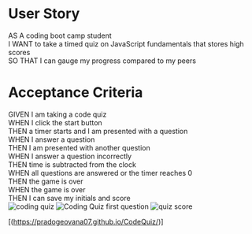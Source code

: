 # User Story
AS A coding boot camp student </br>
I WANT to take a timed quiz on JavaScript fundamentals that stores high scores</br>
SO THAT I can gauge my progress compared to my peers</br>

# Acceptance Criteria
GIVEN I am taking a code quiz</br>
WHEN I click the start button</br>
THEN a timer starts and I am presented with a question</br>
WHEN I answer a question</br>
THEN I am presented with another question</br>
WHEN I answer a question incorrectly</br>
THEN time is subtracted from the clock</br>
WHEN all questions are answered or the timer reaches 0</br>
THEN the game is over</br>
WHEN the game is over</br>
THEN I can save my initials and score</br>
![coding quiz](https://user-images.githubusercontent.com/113002223/216233217-0057b5c2-cb21-431d-9406-cd7681fe9cb3.png)
![Coding Quiz first question](https://user-images.githubusercontent.com/113002223/216233235-2fba7167-8153-4027-a8d0-69b3f9bce3cb.png)
![quiz score](https://user-images.githubusercontent.com/113002223/216233355-6f820fe5-895f-4df2-b808-976479de26b7.png)

[(https://pradogeovana07.github.io/CodeQuiz/)]
